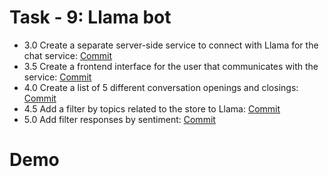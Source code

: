 
# Task - 9: Llama bot

- 3.0 Create a separate server-side service to connect with Llama for the chat service: [Commit](https://github.com/viashchuk/ebiznes/commit/76c96e10f612bfcbc7b7ab1ad59d1f04828374d7)
- 3.5 Create a frontend interface for the user that communicates with the service: [Commit](https://github.com/viashchuk/ebiznes/commit/06c5342879e33cc27f45f84a79d5ec6d75147382)
- 4.0 Create a list of 5 different conversation openings and closings: [Commit](https://github.com/viashchuk/ebiznes/commit/a1fa13e9a062d4ba3eb11dfd9476fc0e3d7626ee)
- 4.5 Add a filter by topics related to the store to Llama: [Commit](https://github.com/viashchuk/ebiznes/commit/76f9099911b7037a9791cb6e03e59aa85b792338)
- 5.0 Add filter responses by sentiment: [Commit](https://github.com/viashchuk/ebiznes/commit/f016a91fa6a9a85ce10c943bb417cb9341afe73a)


# Demo
